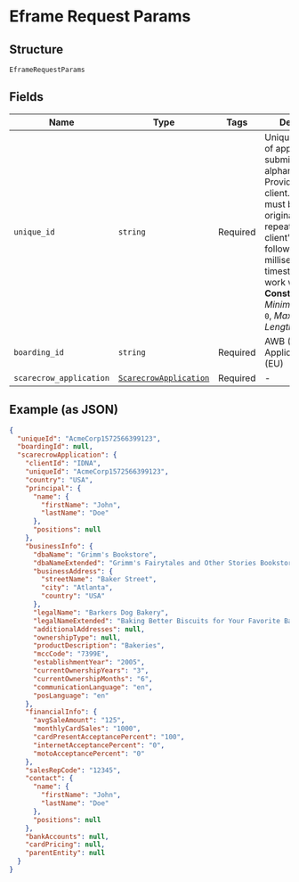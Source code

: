
# Eframe Request Params

## Structure

`EframeRequestParams`

## Fields

| Name | Type | Tags | Description |
|  --- | --- | --- | --- |
| `unique_id` | `string` | Required | Unique identifier of application submission, alphanumeric. Provided by the client.The uniqueId must be wholly original and never repeated. The client's name followed by a millisecond timestamp would work well.<br>**Constraints**: *Minimum Length*: `0`, *Maximum Length*: `32` |
| `boarding_id` | `string` | Required | AWB (NA) or ApplicationID/MID (EU) |
| `scarecrow_application` | [`ScarecrowApplication`](../../doc/models/scarecrow-application.md) | Required | - |

## Example (as JSON)

```json
{
  "uniqueId": "AcmeCorp1572566399123",
  "boardingId": null,
  "scarecrowApplication": {
    "clientId": "IDNA",
    "uniqueId": "AcmeCorp1572566399123",
    "country": "USA",
    "principal": {
      "name": {
        "firstName": "John",
        "lastName": "Doe"
      },
      "positions": null
    },
    "businessInfo": {
      "dbaName": "Grimm's Bookstore",
      "dbaNameExtended": "Grimm's Fairytales and Other Stories Bookstore",
      "businessAddress": {
        "streetName": "Baker Street",
        "city": "Atlanta",
        "country": "USA"
      },
      "legalName": "Barkers Dog Bakery",
      "legalNameExtended": "Baking Better Biscuits for Your Favorite Barkers Dog Bakery LLC",
      "additionalAddresses": null,
      "ownershipType": null,
      "productDescription": "Bakeries",
      "mccCode": "7399E",
      "establishmentYear": "2005",
      "currentOwnershipYears": "3",
      "currentOwnershipMonths": "6",
      "communicationLanguage": "en",
      "posLanguage": "en"
    },
    "financialInfo": {
      "avgSaleAmount": "125",
      "monthlyCardSales": "1000",
      "cardPresentAcceptancePercent": "100",
      "internetAcceptancePercent": "0",
      "motoAcceptancePercent": "0"
    },
    "salesRepCode": "12345",
    "contact": {
      "name": {
        "firstName": "John",
        "lastName": "Doe"
      },
      "positions": null
    },
    "bankAccounts": null,
    "cardPricing": null,
    "parentEntity": null
  }
}
```

